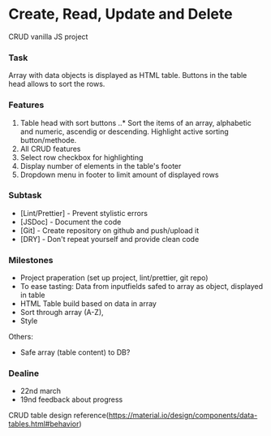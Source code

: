 # Create, Read, Update and Delete

CRUD vanilla JS project

### Task

Array with data objects is displayed as HTML table. Buttons in the table head allows to sort the rows.

### Features

1. Table head with sort buttons
   ..\* Sort the items of an array, alphabetic and numeric, ascendig or descending. Highlight active sorting button/methode.
2. All CRUD features
3. Select row checkbox for highlighting
4. Display number of elements in the table's footer
5. Dropdown menu in footer to limit amount of displayed rows

### Subtask

- [Lint/Prettier] - Prevent stylistic errors
- [JSDoc] - Document the code
- [Git] - Create repository on github and push/upload it
- [DRY] - Don't repeat yourself and provide clean code

### Milestones

- Project praperation (set up project, lint/prettier, git repo)
- To ease tasting: Data from inputfields safed to array as object, displayed in table
- HTML Table build based on data in array
- Sort through array (A-Z),
- Style

Others:

- Safe array (table content) to DB?

### Dealine

- 22nd march
- 19nd feedback about progress

CRUD table design reference(https://material.io/design/components/data-tables.html#behavior)
